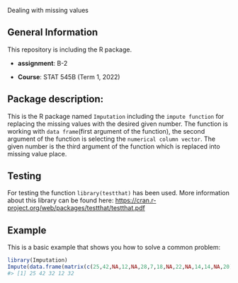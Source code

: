 
 Dealing with missing values

## General Information 

This repository is including the R package.  
+ **assignment**: B-2

+ **Course**: STAT 545B (Term 1, 2022)

## Package description:
This is the R package named `Imputation` including the `impute function` for replacing the missing values with the desired given number.  The function is working with `data frame`(first argument of the function), the second argument of the function is selecting the `numerical column vector`. The given number is the third argument of the function which is replaced into missing value place. 


## Testing
For testing the function `library(testthat)` has been used. 
More information about this library can be found here: https://cran.r-project.org/web/packages/testthat/testthat.pdf

## Example

This is a basic example that shows you how to solve a common problem:

``` r
library(Imputation)
Impute(data.frame(matrix(c(25,42,NA,12,NA,28,7,18,NA,22,NA,14,14,NA,20),ncol=3)),1,32)
#> [1] 25 42 32 12 32
